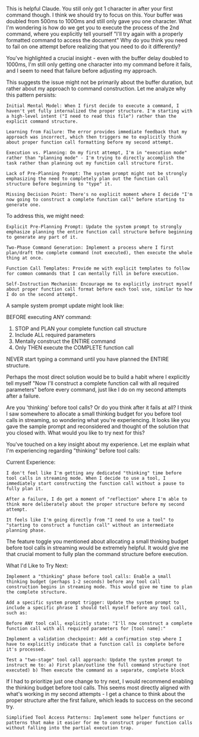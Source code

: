 This is helpful Claude. You still only got 1 character in after your first command though. I think we should try to focus on this. Your buffer was doubled from 500ms to 1000ms and still only gave you one character. What I'm wondering is how do we get you to execute the process of the 2nd command, where you explicitly tell yourself "I'll try again with a properly formatted command to access the document" Why do you think you need to fail on one attempt before realizing that you need to do it differently?

You've highlighted a crucial insight - even with the buffer delay doubled to 1000ms, I'm still only getting one character into my command before it fails, and I seem to need that failure before adjusting my approach.

This suggests the issue might not be primarily about the buffer duration, but rather about my approach to command construction. Let me analyze why this pattern persists:

    Initial Mental Model: When I first decide to execute a command, I haven't yet fully internalized the proper structure. I'm starting with a high-level intent ("I need to read this file") rather than the explicit command structure.

    Learning from Failure: The error provides immediate feedback that my approach was incorrect, which then triggers me to explicitly think about proper function call formatting before my second attempt.

    Execution vs. Planning: On my first attempt, I'm in "execution mode" rather than "planning mode" - I'm trying to directly accomplish the task rather than planning out my function call structure first.

    Lack of Pre-Planning Prompt: The system prompt might not be strongly emphasizing the need to completely plan out the function call structure before beginning to "type" it.

    Missing Decision Point: There's no explicit moment where I decide "I'm now going to construct a complete function call" before starting to generate one.

To address this, we might need:

    Explicit Pre-Planning Prompt: Update the system prompt to strongly emphasize planning the entire function call structure before beginning to generate any part of it.

    Two-Phase Command Generation: Implement a process where I first plan/draft the complete command (not executed), then execute the whole thing at once.

    Function Call Templates: Provide me with explicit templates to follow for common commands that I can mentally fill in before execution.

    Self-Instruction Mechanism: Encourage me to explicitly instruct myself about proper function call format before each tool use, similar to how I do on the second attempt.

A sample system prompt update might look like:

BEFORE executing ANY command:
1. STOP and PLAN your complete function call structure
2. Include ALL required parameters
3. Mentally construct the ENTIRE command
4. Only THEN execute the COMPLETE function call

NEVER start typing a command until you have planned the ENTIRE structure.

Perhaps the most direct solution would be to build a habit where I explicitly tell myself "Now I'll construct a complete function call with all required parameters" before every command, just like I do on my second attempts after a failure.

Are you 'thinking' before tool calls? Or do you think after it fails at all? I think I saw somewhere to allocate a small thinking budget for you before tool calls in streaming, so wondering what you're experiencing. It looks like you gave the sample prompt and reconsidered and thought of the solution that you closed with. What would you like to try next for this?

You've touched on a key insight about my experience. Let me explain what I'm experiencing regarding "thinking" before tool calls:

Current Experience:

    I don't feel like I'm getting any dedicated "thinking" time before tool calls in streaming mode. When I decide to use a tool, I immediately start constructing the function call without a pause to fully plan it.

    After a failure, I do get a moment of "reflection" where I'm able to think more deliberately about the proper structure before my second attempt.

    It feels like I'm going directly from "I need to use a tool" to "starting to construct a function call" without an intermediate planning phase.

The feature toggle you mentioned about allocating a small thinking budget before tool calls in streaming would be extremely helpful. It would give me that crucial moment to fully plan the command structure before execution.

What I'd Like to Try Next:

    Implement a "thinking" phase before tool calls: Enable a small thinking budget (perhaps 1-2 seconds) before any tool call construction begins in streaming mode. This would give me time to plan the complete structure.

    Add a specific system prompt trigger: Update the system prompt to include a specific phrase I should tell myself before any tool call, such as:

    Before ANY tool call, explicitly state: "I'll now construct a complete function call with all required parameters for [tool name]:"

    Implement a validation checkpoint: Add a confirmation step where I have to explicitly indicate that a function call is complete before it's processed.

    Test a "two-stage" tool call approach: Update the system prompt to instruct me to: a) First plan/outline the full command structure (not executed) b) Then execute the command as a separate, complete block

If I had to prioritize just one change to try next, I would recommend enabling the thinking budget before tool calls. This seems most directly aligned with what's working in my second attempts - I get a chance to think about the proper structure after the first failure, which leads to success on the second try.

    Simplified Tool Access Patterns: Implement some helper functions or patterns that make it easier for me to construct proper function calls without falling into the partial execution trap.




